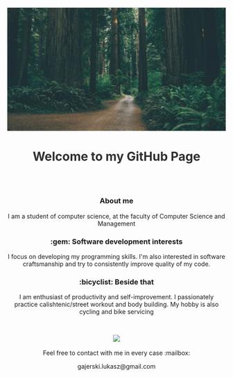 
<div style="opacity:0.9">

![](assets/images/background.jpg)
<h1 align="center"> Welcome to my GitHub Page </h2>
</div>
<br></br>
<h3 align="center"> About me </h3>

<p align="center">
I am a student of computer science, at the faculty of Computer Science and Management 
</p>

<h3 align="center"> :gem: Software development interests </h3>
<p align="center">
I focus on developing my programming skills. I'm also interested in software craftsmanship and try to consistently improve quality of my code.
</p>

<h3 align="center"> :bicyclist: Beside that </h3>
<p align="center">
I am enthusiast of productivity and self-improvement. I passionately practice calishtenic/street workout and body building. My hobby is also cycling and bike servicing
</p>
<br>
<p align="center">
<img src="https://avatars0.githubusercontent.com/u/44710226?s=460&v=4"  width="100px;">
</p>
<p align="center">
Feel free to contact with me in every case :mailbox:
</p>
<p align="center">
gajerski.lukasz@gmail.com
</p>
